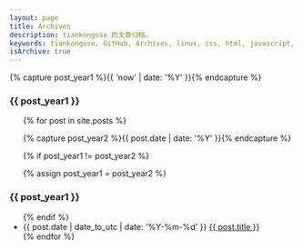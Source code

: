 ```yaml
---
layout: page
title: Archives
description: tiankonguse 的文章归档。
keywords: tiankonguse, GitHub, Archives, linux, css, html, javascript, python, Jekyll, plugins, php, 大数据, 分布式, 机器学习, acm, 算法
isArchive: true
---
```


<article class="main-article">
{% capture post_year1 %}{{ 'now' | date: '%Y' }}{% endcapture %}

<h3>{{ post_year1 }}</h3>
<ul class="article-year clearfix">

{% for post in site.posts %}

{% capture post_year2 %}{{ post.date | date: '%Y' }}{% endcapture %}

{% if post_year1 != post_year2 %}

{% assign post_year1 = post_year2 %}

</ul>
<h3>{{ post_year1 }}</h3>
<ul class="article-year fn-clear">
{% endif %}

<li>
<span>{{ post.date | date_to_utc | date: '%Y-%m-%d' }}</span>
<a href="{{site.url}}{{ post.url }}">{{ post.title }}</a>
</li>
{% endfor %}
</ul>
</article>
